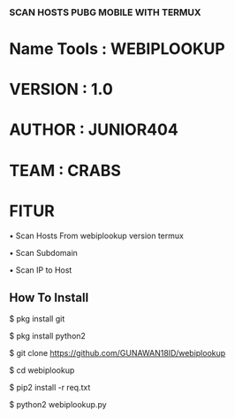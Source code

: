 ### SCAN HOSTS PUBG MOBILE WITH TERMUX

# Name Tools : WEBIPLOOKUP

# VERSION : 1.0

# AUTHOR : JUNIOR404

# TEAM : CRABS

# FITUR

• Scan Hosts From webiplookup version termux

• Scan Subdomain

• Scan IP to Host

## How To Install

$ pkg install git

$ pkg install python2

$ git clone https://github.com/GUNAWAN18ID/webiplookup

$ cd webiplookup

$ pip2 install -r req.txt

$ python2 webiplookup.py

